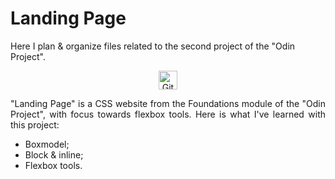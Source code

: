 # Landing Page
Here I plan & organize files related to the second project of the "Odin Project".

<p align="center"> 
<a href="https://victor-schumann.github.io/odin-project/retro-recipes" target="blank"><img align="center" src="https://img.shields.io/badge/-live_preview-808080?style=for-the-badge&logo=&logoColor=white" alt="Git project link" height="30" width="auto"/></a>
</p>

<p style='text-align: justify;'>"Landing Page" is a CSS website from the Foundations module of the "Odin Project", with focus towards flexbox tools. Here is what I've learned with this project:</p>

- Boxmodel;
- Block & inline;
- Flexbox tools.
